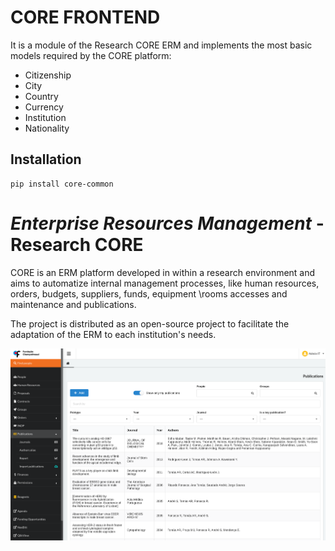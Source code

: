 # CORE FRONTEND

It is a module of the Research CORE ERM and implements the most basic models 
required by the CORE platform:

- Citizenship
- City
- Country
- Currency
- Institution
- Nationality

## Installation

```shell script
pip install core-common
```

# *Enterprise Resources Management* - Research CORE

CORE is an ERM platform developed in within a research environment and aims to automatize 
internal management processes, like human resources, orders, budgets, suppliers, funds, equipment \rooms accesses and maintenance and publications.

The project is distributed as an open-source project to facilitate the adaptation of the 
ERM to each institution's needs.

![core printscreen](https://github.com/research-core/core-server/raw/master/docs/static/core.png "Core publications printscreen")
